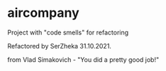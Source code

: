 # aircompany
Project with "code smells" for refactoring

Refactored by SerZheka 31.10.2021.

from Vlad Simakovich - "You did a pretty good job!"
